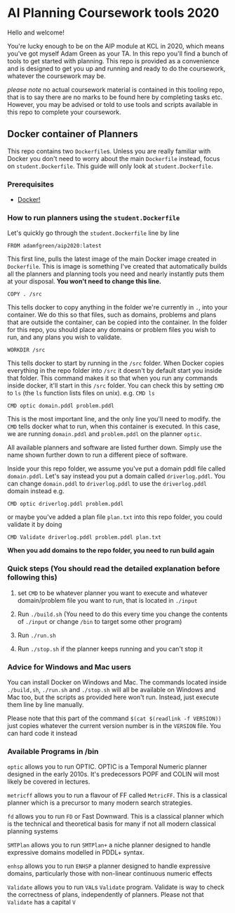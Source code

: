 # AI Planning Coursework tools 2020

Hello and welcome!

You're lucky enough to be on the AIP module at KCL in 2020, which means you've got myself Adam Green as your TA. In this repo you'll find a bunch of tools to get started with planning. This repo is provided as a convenience and is designed to get you up and running and ready to do the coursework, whatever the coursework may be.

*please note* no actual coursework material is contained in this tooling repo, that is to say there are no marks to be found here by completing tasks etc. However, you may be advised or told to use tools and scripts available in this repo to complete your coursework.

## Docker container of Planners

This repo contains two `Dockerfile`s. Unless you are really familiar with Docker you don't need to worry about the main `Dockerfile` instead, focus on `student.Dockerfile`. This guide will only look at `student.Dockerfile`.

### Prerequisites

- [Docker!](https://www.docker.com/)


### How to run planners using the `student.Dockerfile`
Let's quickly go through the `student.Dockerfile` line by line

`FROM adamfgreen/aip2020:latest`

This first line, pulls the latest image of the main Docker image created in `Dockerfile`. This is image is something I've created that automatically builds all the planners and planning tools you need and nearly instantly puts them at your disposal. **You won't need to change this line.**

`COPY . /src`

This tells docker to copy anything in the folder we're currently in `.`, into your container. We do this so that files, such as domains, problems and plans that are outside the container, can be copied into the container. In the folder for this repo, you should place any domains or problem files you wish to run, and any plans you wish to validate.

`WORKDIR /src`

This tells docker to start by running in the `/src` folder. When Docker copies everything in the repo folder into `/src` it doesn't by default start you inside that folder. This command makes it so that when you run any commands inside docker, it'll start in this `/src` folder. You can check this by setting `CMD` to `ls` (the `ls` function lists files on unix). e.g. `CMD ls`

`CMD optic domain.pddl problem.pddl`

This is the most important line, and the only line you'll need to modify. the `CMD` tells docker what to run, when this container is executed. In this case, we are running `domain.pddl` and `problem.pddl` on the planner `optic`.

All available planners and software are listed further down. Simply use the name shown further down to run a different piece of software.

Inside your this repo folder, we assume you've put a domain pddl file called `domain.pddl`. Let's say instead you put a domain called `driverlog.pddl`. You can change `domain.pddl` to `driverlog.pddl` to use the `driverlog.pddl` domain instead e.g.

`CMD optic driverlog.pddl problem.pddl`

or maybe you've added a plan file `plan.txt` into this repo folder, you could validate it by doing

`CMD Validate driverlog.pddl problem.pddl plan.txt`

**When you add domains to the repo folder, you need to run build again**

### Quick steps (You should read the detailed explanation before following this)

1. set `CMD` to be whatever planner you want to execute and whatever domain/problem file you want to run, that is located in `./input`

2. Run `./build.sh` (You need to do this every time you change the contents of `./input` or change `/bin` to target some other program)

3. Run `./run.sh`

4. Run `./stop.sh` if the planner keeps running and you can't stop it

### Advice for Windows and Mac users

You can install Docker on Windows and Mac. The commands located inside `./build,sh`, `./run.sh` and `./stop.sh` will all be available on Windows and Mac too, but the scripts as provided here won't run. Instead, just execute them line by line manually.

Please note that this part of the command `$(cat $(readlink -f VERSION))` just copies whatever the current version number is in the `VERSION` file. You can hard code it instead


### Available Programs in /bin

`optic` allows you to run OPTIC. OPTIC is a Temporal Numeric planner designed in the early 2010s. It's predecessors POPF and COLIN will most likely be covered in lectures.

`metricff` allows you to run a flavour of FF called `MetricFF`. This is a classical planner which is a precursor to many modern search strategies.

`fd` allows you to run `FD` or Fast Downward. This is a classical planner which is the technical and theoretical basis for many if not all modern classical planning systems

`SMTPlan` allows you to run `SMTPlan+` a niche planner designed to handle expressive domains modelled in PDDL+ syntax.

`enhsp` allows you to run `ENHSP` a planner designed to handle expressive domains, particularly those with non-linear continuous numeric effects

`Validate` allows you to run `VAL`s `Validate` program. Validate is way to check the correctness of plans, independently of planners. Please not that `Validate` has a capital `V`



